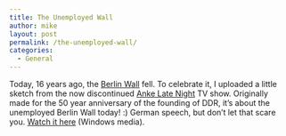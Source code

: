 ```yaml
---
title: The Unemployed Wall
author: mike
layout: post
permalink: /the-unemployed-wall/
categories:
  - General
---
```

Today, 16 years ago, the <a target="_blank" href="http://en.wikipedia.org/wiki/Berlin_Wall">Berlin Wall</a> fell. To celebrate it, I uploaded a little sketch from the now discontinued <a target="_blank" href="http://www.ankelatenight.de">Anke Late Night</a> TV show. Originally made for the 50 year anniversary of the founding of DDR, it&#8217;s about the unemployed Berlin Wall today! :) German speech, but don&#8217;t let that scare you. <a target="_blank" href="http://www.redvolume.com/temp/unemployedwall.wmv">Watch it here</a> (Windows media).